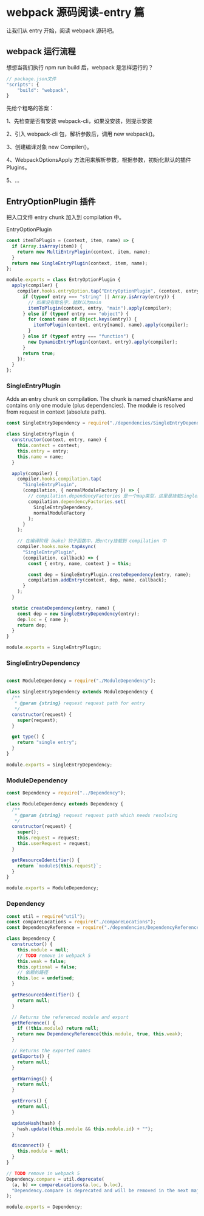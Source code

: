 # webpack 源码阅读-entry 篇

让我们从 entry 开始，阅读 webpack 源码吧。

## webpack 运行流程

想想当我们执行 npm run build 后，webpack 是怎样运行的？

```js
// package.json文件
"scripts": {
    "build": "webpack",
}
```

先给个粗略的答案：

1、先检查是否有安装 webpack-cli，如果没安装，则提示安装

2、引入 webpack-cli 包，解析参数后，调用 new webpack()。

3、创建编译对象 new Compiler()。

4、WebpackOptionsApply 方法用来解析参数，根据参数，初始化默认的插件 Plugins。

5、...

## EntryOptionPlugin 插件

把入口文件 entry chunk 加入到 compilation 中。

EntryOptionPlugin

```js
const itemToPlugin = (context, item, name) => {
  if (Array.isArray(item)) {
    return new MultiEntryPlugin(context, item, name);
  }
  return new SingleEntryPlugin(context, item, name);
};

module.exports = class EntryOptionPlugin {
  apply(compiler) {
    compiler.hooks.entryOption.tap("EntryOptionPlugin", (context, entry) => {
      if (typeof entry === "string" || Array.isArray(entry)) {
        // 如果没有取名字，就默认为main
        itemToPlugin(context, entry, "main").apply(compiler);
      } else if (typeof entry === "object") {
        for (const name of Object.keys(entry)) {
          itemToPlugin(context, entry[name], name).apply(compiler);
        }
      } else if (typeof entry === "function") {
        new DynamicEntryPlugin(context, entry).apply(compiler);
      }
      return true;
    });
  }
};
```

### SingleEntryPlugin

Adds an entry chunk on compilation. The chunk is named chunkName and contains only one module (plus dependencies). The module is resolved from request in context (absolute path).

```js
const SingleEntryDependency = require("./dependencies/SingleEntryDependency");

class SingleEntryPlugin {
  constructor(context, entry, name) {
    this.context = context;
    this.entry = entry;
    this.name = name;
  }

  apply(compiler) {
    compiler.hooks.compilation.tap(
      "SingleEntryPlugin",
      (compilation, { normalModuleFactory }) => {
        // compilation.dependencyFactories 是一个map类型，这里是挂载SingleEntryDependency
        compilation.dependencyFactories.set(
          SingleEntryDependency,
          normalModuleFactory
        );
      }
    );

    // 在编译阶段（make）钩子函数中，把entry挂载到 compilation 中
    compiler.hooks.make.tapAsync(
      "SingleEntryPlugin",
      (compilation, callback) => {
        const { entry, name, context } = this;

        const dep = SingleEntryPlugin.createDependency(entry, name);
        compilation.addEntry(context, dep, name, callback);
      }
    );
  }

  static createDependency(entry, name) {
    const dep = new SingleEntryDependency(entry);
    dep.loc = { name };
    return dep;
  }
}

module.exports = SingleEntryPlugin;
```

### SingleEntryDependency

```js

const ModuleDependency = require("./ModuleDependency");

class SingleEntryDependency extends ModuleDependency {
  /**
   * @param {string} request request path for entry
   */
  constructor(request) {
    super(request);
  }

  get type() {
    return "single entry";
  }
}

module.exports = SingleEntryDependency;
```

### ModuleDependency

```js
const Dependency = require("../Dependency");

class ModuleDependency extends Dependency {
  /**
   * @param {string} request request path which needs resolving
   */
  constructor(request) {
    super();
    this.request = request;
    this.userRequest = request;
  }

  getResourceIdentifier() {
    return `module${this.request}`;
  }
}

module.exports = ModuleDependency;
```

### Dependency

```js
const util = require("util");
const compareLocations = require("./compareLocations");
const DependencyReference = require("./dependencies/DependencyReference");

class Dependency {
  constructor() {
    this.module = null;
    // TODO remove in webpack 5
    this.weak = false;
    this.optional = false;
    // 依赖的路径
    this.loc = undefined;
  }

  getResourceIdentifier() {
    return null;
  }

  // Returns the referenced module and export
  getReference() {
    if (!this.module) return null;
    return new DependencyReference(this.module, true, this.weak);
  }

  // Returns the exported names
  getExports() {
    return null;
  }

  getWarnings() {
    return null;
  }

  getErrors() {
    return null;
  }

  updateHash(hash) {
    hash.update((this.module && this.module.id) + "");
  }

  disconnect() {
    this.module = null;
  }
}

// TODO remove in webpack 5
Dependency.compare = util.deprecate(
  (a, b) => compareLocations(a.loc, b.loc),
  "Dependency.compare is deprecated and will be removed in the next major version"
);

module.exports = Dependency;
```
